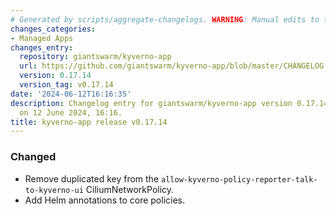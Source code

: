```yaml
---
# Generated by scripts/aggregate-changelogs. WARNING: Manual edits to this files will be overwritten.
changes_categories:
- Managed Apps
changes_entry:
  repository: giantswarm/kyverno-app
  url: https://github.com/giantswarm/kyverno-app/blob/master/CHANGELOG.md#01714---2024-06-12
  version: 0.17.14
  version_tag: v0.17.14
date: '2024-06-12T16:16:35'
description: Changelog entry for giantswarm/kyverno-app version 0.17.14, published
  on 12 June 2024, 16:16.
title: kyverno-app release v0.17.14
---
```


### Changed
- Remove duplicated key from the `allow-kyverno-policy-reporter-talk-to-kyverno-ui` CiliumNetworkPolicy.
- Add Helm annotations to core policies.
